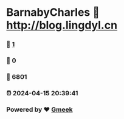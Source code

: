 # BarnabyCharles :link: http://blog.lingdyl.cn 
### :page_facing_up: [1](http://blog.lingdyl.cn/tag.html) 
### :speech_balloon: 0 
### :hibiscus: 6801 
### :alarm_clock: 2024-04-15 20:39:41 
### Powered by :heart: [Gmeek](https://github.com/Meekdai/Gmeek)
